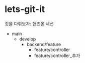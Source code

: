 # lets-git-it

깃을 다뤄보자: 핸즈온 세션

- main
  - develop
    - backend/feature
      - feature/controller
      - feature/controller\_추가
